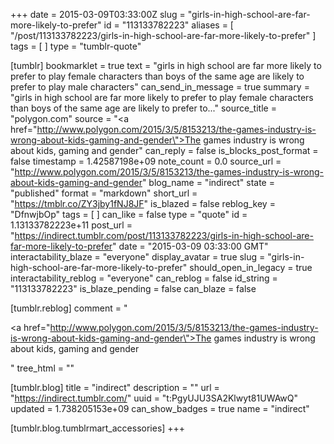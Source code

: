 +++
date = 2015-03-09T03:33:00Z
slug = "girls-in-high-school-are-far-more-likely-to-prefer"
id = "113133782223"
aliases = [ "/post/113133782223/girls-in-high-school-are-far-more-likely-to-prefer" ]
tags = [ ]
type = "tumblr-quote"

[tumblr]
bookmarklet = true
text = "girls in high school are far more likely to prefer to play female characters than boys of the same age are likely to prefer to play male characters"
can_send_in_message = true
summary = "girls in high school are far more likely to prefer to play female characters than boys of the same age are likely to prefer to..."
source_title = "polygon.com"
source = "<a href=\"http://www.polygon.com/2015/3/5/8153213/the-games-industry-is-wrong-about-kids-gaming-and-gender\">The games industry is wrong about kids, gaming and gender</a>"
can_reply = false
is_blocks_post_format = false
timestamp = 1.42587198e+09
note_count = 0.0
source_url = "http://www.polygon.com/2015/3/5/8153213/the-games-industry-is-wrong-about-kids-gaming-and-gender"
blog_name = "indirect"
state = "published"
format = "markdown"
short_url = "https://tmblr.co/ZY3jby1fNJ8JF"
is_blazed = false
reblog_key = "DfnwjbOp"
tags = [ ]
can_like = false
type = "quote"
id = 1.13133782223e+11
post_url = "https://indirect.tumblr.com/post/113133782223/girls-in-high-school-are-far-more-likely-to-prefer"
date = "2015-03-09 03:33:00 GMT"
interactability_blaze = "everyone"
display_avatar = true
slug = "girls-in-high-school-are-far-more-likely-to-prefer"
should_open_in_legacy = true
interactability_reblog = "everyone"
can_reblog = false
id_string = "113133782223"
is_blaze_pending = false
can_blaze = false

[tumblr.reblog]
comment = "<p><a href=\"http://www.polygon.com/2015/3/5/8153213/the-games-industry-is-wrong-about-kids-gaming-and-gender\">The games industry is wrong about kids, gaming and gender</a></p>"
tree_html = ""

[tumblr.blog]
title = "indirect"
description = ""
url = "https://indirect.tumblr.com/"
uuid = "t:PgyUJU3SA2Klwyt81UWAwQ"
updated = 1.738205153e+09
can_show_badges = true
name = "indirect"

[tumblr.blog.tumblrmart_accessories]
+++
